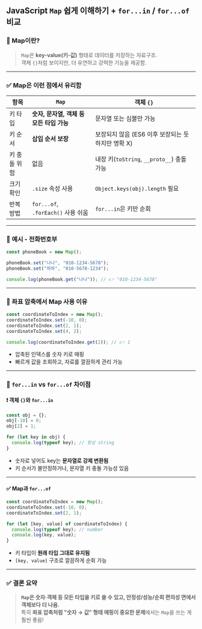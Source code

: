 ## JavaScript `Map` 쉽게 이해하기 + `for...in` / `for...of` 비교

### 📌 Map이란?

> `Map`은 **key-value(키-값)** 형태로 데이터를 저장하는 자료구조.  
> 객체 `{}`처럼 보이지만, 더 유연하고 강력한 기능을 제공함.

---

### ✅ Map은 이런 점에서 유리함

| 항목         | `Map`                                    | 객체 `{}`                                         |
| ------------ | ---------------------------------------- | ------------------------------------------------- |
| 키 타입      | **숫자, 문자열, 객체 등 모든 타입 가능** | 문자열 또는 심볼만 가능                           |
| 키 순서      | **삽입 순서 보장**                       | 보장되지 않음 (ES6 이후 보장되는 듯하지만 명확 X) |
| 키 충돌 위험 | 없음                                     | 내장 키(`toString`, `__proto__`) 충돌 가능        |
| 크기 확인    | `.size` 속성 사용                        | `Object.keys(obj).length` 필요                    |
| 반복 방법    | `for...of`, `.forEach()` 사용 쉬움       | `for...in`은 키만 순회                            |

---

### 📍 예시 - 전화번호부

```js
const phoneBook = new Map();

phoneBook.set("나나", "010-1234-5678");
phoneBook.set("하하", "010-5678-1234");

console.log(phoneBook.get("나나")); // 👉 "010-1234-5678"
```

---

### 📍 좌표 압축에서 Map 사용 이유

```js
const coordinateToIndex = new Map();
coordinateToIndex.set(-10, 0);
coordinateToIndex.set(2, 1);
coordinateToIndex.set(4, 2);

console.log(coordinateToIndex.get(2)); // 👉 1
```

- 압축된 인덱스를 숫자 키로 매핑
- 빠르게 값을 조회하고, 자료를 깔끔하게 관리 가능

---

### 🔄 `for...in` vs `for...of` 차이점

#### ❗ 객체 `{}`와 `for...in`

```js
const obj = {};
obj[-10] = 0;
obj[2] = 1;

for (let key in obj) {
  console.log(typeof key); // 항상 string
}
```

- 숫자로 넣어도 key는 **문자열로 강제 변환됨**
- 키 순서가 불안정하거나, 문자열 키 충돌 가능성 있음

---

#### ✅ Map과 `for...of`

```js
const coordinateToIndex = new Map();
coordinateToIndex.set(-10, 0);
coordinateToIndex.set(2, 1);

for (let [key, value] of coordinateToIndex) {
  console.log(typeof key); // number
  console.log(key, value);
}
```

- 키 타입이 **원래 타입 그대로 유지됨**
- `[key, value]` 구조로 깔끔하게 순회 가능

---

### ✅ 결론 요약

> **`Map`은 숫자·객체 등 모든 타입을 키로 쓸 수 있고, 안정성/성능/순회 편의성 면에서 객체보다 더 나음.**  
> 특히 **좌표 압축처럼 "숫자 → 값" 형태 매핑이 중요한 문제**에서는 `Map`을 쓰는 게 훨씬 좋음!

